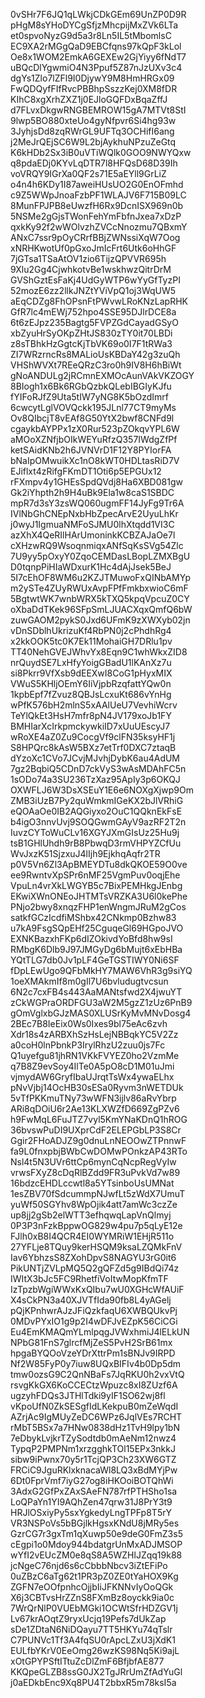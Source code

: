 0vSHr7F6JQ1qLWkjCDkGEm69UnZP0D9R
pHgM8sYHoDYCgSfjzMhcpijMxZVk6LTa
et0spvoNyzG9d5a3r8Ln5IL5tMbomlsC
EC9XA2rMGgQaD9EBCfqns97kQpF3kLol
Oe8x1WOM2EmkA6GEXEw2GjYiyy6fNdT7
uBQcDlYgwmiO4N3Ppuf5Z87nJzUXv3c4
dgYs1Zlo7lZFl9I0DjywY9M8HmHRGx09
FwQDQyfFIfRvcPBBhpSszzKej0XM8fDR
KIhC8xgXrhZXZ1j0EJloGQFDxBqaZffJ
d7FLvxDkgwRNGBEMROW15gA7MTVt8StI
9lwp5BO880xteUo4gyNfpvr6Si4hg93w
3JyhjsDd8zqRWrGL9UFTq3OCHifI6ang
j2MeJrQEjSC6W9L2bjAykhuNPzuZeGtq
K6kHDb2Sx3iB0uVTiWQlk0GOO9NWYQxw
q8pdaEDj0KYvLqDTR7l8HFQsD68D39Ih
voVRQY9IGrXa0QF2s71E5aEYll9GrLiZ
o4n4h6KDy1I87aweiHUsUO2G0EnOFmhd
c9Z5WWpJnoaFzbPF1WLAJV6F715B09LC
8MunFPJPB8eUwzfH6Rx9DcnISX969n0b
5NSMe2gGjsTWonFehYmFbfnJxea7xDzP
qxkKy92f2wWOlvzhZVCcNnozmu7QBxmY
ANxC7ssr9pOyCRrfBBjZWNssiXqW7Oog
xNRHKwotUf0pGxoJmIcFrt6Utk6oHhGF
7jGTsa1TSaAtOV1zio6TijzQPVVR695h
9Xlu2Gg4CjwhkotvBe1wskhwzQitrDrM
GVShGztEsFaKj4UdGyWTP6wYyGfTyzPI
52mozE6zz2llkJNZtYViVpQ1oj3WqUW5
aEqCDZg8FhOPsnFtPWvwLRoKNzLapRHK
GfR7lc4mEWj752hpo4SSE95DJlrDCE8a
6t6zEJpz235Bagtg5FVPZGdCayadGSyO
xbZyuHrSyOKpZHtJS830zTY0it70LBDi
z8sTBhkHzGgtcKjTbVK69o0I7F1tRWa3
ZI7WRzrncRs8MALioUsKBDaY42g3zuQh
VHShWVXt7REeQRzC3ro0h9IV8H6hBiWt
gNoANDULg2jRCmnEXMOcAunVAkVKZOGY
8BIogh1x6Bk6RGbQzbkQLebIBGIyKJfu
fYIFoRJfZ9Uta5tIW7yNG8K5bOzdImrf
6cwcytLglVOVQckk195JLnl77CT9myMs
Ov8QIbcjT8vEAf8G50YtX2bwf8CNFd9l
cgaykbAYPPx1zX0Rur523pZOkqvYPL6W
aMOoXZNfjbOIkWEYuRfzQ357IWdgZfPf
ketSAidKNb2h6JVNVrD1F12Y8PYIorFA
bNaIpOMwuikXc1nO8kWT0HDLtasRiD7V
EJiflxt4zRifgFKmDT1Oti6p5EPGUx12
rFXmpv4y1GHEsSpdQVdj8Ha6XBD081gw
Gk2iYhpth2h9H4uBk9Ela1w8caS1SBDC
mpR7d3sY3zsWQ060ugmFF14JyFg9Tr6A
IVlNbGhCNEpNxbHbZpecArvE2UyuLhKr
j0wyJ1IgmuaNMFoSJMU0lhXtqdd1VI3C
azXhX4QeRIlHArUmoninkKCBZAJaOe7l
cXHzwRQ9WsoqnmiqxANfSqKsSVg54Zlc
7U9yy5pOxyY0ZqoCEMDasLBopLZMXBgU
D0tqnpPiHIaWDxurK1Hc4dAjJsek5BeJ
5I7cEhOF8WM6u2KZJTMuwoFxQINbAMYp
m2ySTe4ZUyRWUxAvpFPfFmkbxwioC6mF
5BgtwtWK7wnbWRX5kTXQ5kpqVpcuZ0CY
oXbaDdTKek96SFpSmLJUACXqxQmfQ6bW
zuwGAOM2pykS0Jxd6UFmK9zXWXyb02jn
vDnSDblhUkrizuKf4RbPN0j2cPhdhRg4
x2kkOOK5tc0K7Ek11MohaiGH7DRlu1pv
TT40NehGVEJWhvYx8Eqn9C1whWkxZID8
nrQuydSE7LxHfyYoigGBadU1lKAnXz7u
si8Pkrr9VfXsb9dEEXwI8CoG1pHyxMIX
VWuS5KHljOEmY6IiVjpbRzqfattYQw0n
1kpbEpf7fZvuz8QBJsLcxuKt686vYnHg
wPfK576bH2mlnS5xAAlUeU7VevhiWcrv
TeYlQkEt3HsH7mfr8pN4JV179xoJb1FY
BMHIarXcIrkpmckywkiID7xUuUEscyJ7
wRoXE4aZ0Zu9CocgVf9clFN35ksyHF1j
S8HPQrc8kAsW5BXz7etTrf0DXC7ztaqB
dYzoXc1CVo7JCvjMJvhjDybK6au4AdUM
7gz2BqbiQ5CDnD7ckVyS3wAsMDAhFC5n
1sODo74a3SU236TzXaz95ApIy3p6OKQJ
OXWFLJ6W3DsXSEuY1E6e6NOXgXjwp9Om
ZMB3iUzB7Py2quWmkmIGeKX2bJlVRhiG
eQOAaOe0IB2AQGiyxo2OuC1QQknEkFsE
b4igO3nnvUvj9SOQGwmGAyV9azRF2T2n
IuvzCYToWuCLv16XGYJXmGIsUz25Hu9j
tsB1GHlUhdh9rB8PbwqD3rmVHPYZCfUu
WvJxzK51SjzxuJ4lIjh9EjkhqAqfr2TR
p0V5Vn6Zl3ApBMEYDTu8dkQKOE59O0ve
ee9RwntvXpSPr6nMF25VgmPuv0oqjEhe
VpuLn4vrXkLWGYB5c7BixPEMHkgJEnbg
EKwiXWnONEoJHTMTsVRZKA3U6l0kePhe
PNjo2bwy8xnqzFHP1enWngmJRuM2gCos
satkfGCzIcdfiMShbx42CNkmp0Bzhw83
u7kA9FsgSQpEHf25CguqeGl69HGpoJVO
EXNKBazxhFKp6dIZOkivdYoBfd8hw9sI
RMbgK6Dlb9J97JMGyDg6bMujt6xEbHBa
YQtTLG7db0Jv1pLF4GeTGSTIWY0Ni6SF
fDpLEwUgo9QFbMkHY7MAW6VhR3g9siYQ
1oeXMAkmIf8m0gIl7U6bvludugtvcsun
6N2c7cxFB4s443AaMANtsfwd2X4jwuYT
zCkWGPraORDFGU3aW2M5gzZ1zUz6PnB9
gOmVglxbGJzMAS0XLUSrKyMvMNvDosg4
2BEc7B8IeEix0Ws0Ixes9bl75eAc6zvh
Xdr18s4zARBXhSzHsLejNBBqkYC5V2Zz
a0coH0lnPbnkP3IrylRhzU2zuu0js7Fc
Q1uyefgu81jhRN1VKkFVYEZ0ho2VzmMe
q7B8Z9evSoy4IlTe0A5pO8cD1M01uJmi
vjmydAW6GryfIbaUJrqtTsWx4ywaELhx
pNvVjbj14OcHB30sESa0Ryvm3nWETDUk
5vTfPKKmuTNy73wWFN3ijlv86aRvYbrp
ARi8qDOiU6r2Ae13KLXWZfD669ZgPZv6
h9FwMqL6FuJTZ7vyl5KmYNaKDnQ1hROG
36bvswPuDI9UXprCdF2ELEPGbLP3S8Cr
Ggir2FHoADJZ9g0dnuLnNEOOwZTPnnwF
fa9L0fnxpbjBWbCwDOMwPOnkzAP43RTo
Nsl4t5N3UVr6ttCp6mynCqNcpRegVyIw
vrwsFXyZ8cDqRlBZdd9FR3uPvkVd7w89
16bdzcEHDLccwtl8a5YTsinboUsUMNat
1esZBV70fSdcummpNJwfLt5zWdX7UmuT
yuWf50SGYhv8WpOjik4att7amWc3czZe
up8jj2gSb2elWTT3efhqwqLapVnQlmyj
0P3P3nFzkBppwOG829w4pu7p5qLyE12e
FJlh0xB8I4QCR4EI0WYMRiW1EHjR511o
27YFLje8TQuy9kerHSQM9ksaLZQMkFnV
Iav6YbhzsS8ZXohDpvS8NAGYU3rG0it6
PikUNTjZVLpMQ5Q2gQFZd5g9IBdQi74z
IWItX3bJc5FC9RhetfiVoItwMopKfmTF
IzTpzbWgiWWxKxQIbu7wU0XGHcWfAUiF
X4sCkPN3a40XJVTfIda90fb8L4yAGelj
pQjKPnhwrAJzJFiQzkfaqU6XWBQUkvPj
0MDvPYxIO1g9p2I4wDFJvEZpK56CiCGi
Eu4EmKMAQmYLmlpqgJVWxhmiJ4lELkUN
NPbG81FnS7glrcfMjZeS5PvH2SrB61mx
hpgaBYQOoVzeYDrXttrPm1sBNJv9IRPD
Nf2W85FyP0y7iuw8UQxBIFIv4b0Dp5dm
tmw0ozsG9C2QnNBaFs7JqRKU0h2vxVtQ
rsvgKkGX6KoCCECtzWpuzc8xI8ZUzf6A
ugzyhFDQs3JTHlTdki9yIF1SO62wj8fl
vKpoUfN0ZkSESgfIdLKekpuB0mZeWqdI
AZrjAc9IgMUyZeDC6WPz6JqlVEs7RCHT
rMbT5BSx7a7HNw0838dHz1TvH9lpy1bN
7eDbykLvjkrTZySodtdb0mAeNm12nwz4
TypqP2PMPNm1xrzgghkTOl15EPx3nkkJ
sibw9iPwnx70y5r1TcjQP3Ch23XW6GTZ
FRCiC9JguRKlxknacaWl8LQ3xBdMYjPw
6Dt0FprVmf7iyG27og8iHKOoiBOTQhWi
3AdxG2GfPxZAxSAeFN787rfPTHSho1sa
LoQPaYn1YI9AQhZen47qrw31J8PrY3t9
HRJlOSxiyPy5sxYgkedyLngTPFp8T5rY
VR3NSPoVs5bBGjlkHgsxKNdU8jMRy5es
GzrCG7r3gxTm1qXuwp50e9deG0FmZ3s5
cEgpi1o0Mdoy944bdatgrUnMxADJMSOP
wYfI2vEUcZM0e8qS8A5WZHlJZqq19k88
jcNgeC76njd6s6cCbbbNbcv3iZtEFiPo
0uZBzC6aTg62t1PR3pZ0ZE0tYaHOX9Kg
ZGFN7eOOfpnhcOjjbIiJFKNNvIyOoQGk
X6j3CBTvsHrZZnS8FXmBz8oyckk9ia0c
7WrQrNlP0VUEbMGki1OCWtSfrHDZGV1j
Lv67krAOqtZ9ryxUcjq19Pefs7dUkZap
sDe1ZDtaN6NiDQayu7TT5HKYu74qTslr
C7PUNVc1Tf3A4fqSU0rApcLZxU3jXdK1
EULfbYKrV0EeOmg26wzKS98Nq5Ki9ajL
xOtGPYPSftITtuZcDlZmF6BfjbfAE877
KKQpeGLZB8ssG0JX2TgJRrUmZfAdYuGl
j0aEDkbEnc9Xq8PU4T2bbxR5m78ksI5a
